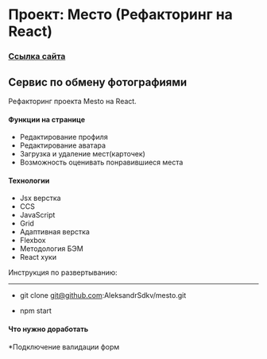 # Проект: Место (Рефакторинг на React)
### [Ссылка сайта](https://mesto-react-ruddy.vercel.app/)

## Сервис по обмену фотографиями
Рефакторинг проекта Mesto на React.


#### Функции на странице
+ Редактирование профиля
+ Редактирование аватара
+ Загрузка и удаление мест(карточек)
+ Возможность оценивать понравившиеся места


#### Технологии
+ Jsx верстка
+ CCS
+ JavaScript
+ Grid
+ Адаптивная верстка
+ Flexbox
+ Методология БЭМ
+ React хуки

Инструкция по развертыванию:
___

- git clone git@github.com:AleksandrSdkv/mesto.git

- npm start
#### Что нужно доработать
 *Подключение валидации форм
